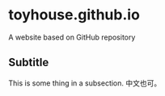 toyhouse.github.io
==================

A website based on GitHub repository 

Subtitle
----------

This is some thing in a subsection.
中文也可。
